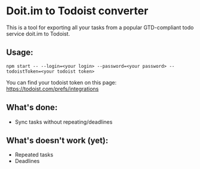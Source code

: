 # Doit.im to Todoist converter
This is a tool for exporting all your tasks from a popular GTD-compliant todo service doit.im to Todoist.

## Usage:
```
npm start -- --login=<your login> --password=<your password> --todoistToken=<your todoist token>
```
You can find your todoist token on this page: https://todoist.com/prefs/integrations

## What's done:

- Sync tasks without repeating/deadlines

## What's doesn't work (yet):

- Repeated tasks
- Deadlines